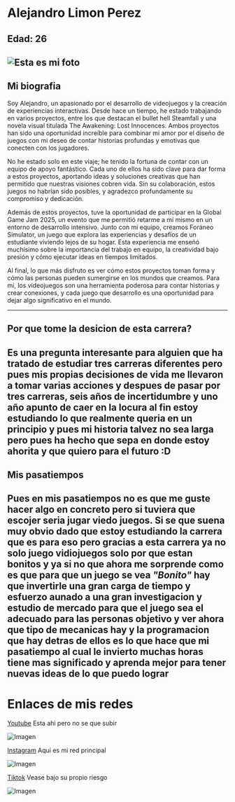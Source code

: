 # Alejandro Limon Perez

## Edad: 26

![Esta es mi foto](https://scontent.fmex26-1.fna.fbcdn.net/v/t1.6435-9/35539427_1442739889161543_1846787532998574080_n.jpg?_nc_cat=100&ccb=1-7&_nc_sid=127cfc&_nc_eui2=AeHLZFCMApbotub2Q5u0QThM99k33i-baDX32TfeL5toNd89zQlR3SiBCCLQfaVtE_rQ0Gi-he4wHkuX-HrIZV0x&_nc_ohc=gLC-Dtbx2JcQ7kNvgGfSXzk&_nc_oc=AdhQ767D6M47mtKx9C35lup0Jhc-BJ94WdsB-jyq4GXQFzG-HRhiqJrT3zokxtgB5RQ&_nc_zt=23&_nc_ht=scontent.fmex26-1.fna&_nc_gid=AGsKpW-7n9xIe8QYO_dCOIz&oh=00_AYDHQ632cOtoS9maCCqonoSulab_VdBmkgaKnRwcAAos-Q&oe=67D99055)
---
## Mi biografia
Soy Alejandro, un apasionado por el desarrollo de videojuegos y la creación de experiencias interactivas. Desde hace un tiempo, he estado trabajando en varios proyectos, entre los que destacan el bullet hell Steamfall y una novela visual titulada The Awakening: Lost Innocences. Ambos proyectos han sido una oportunidad increíble para combinar mi amor por el diseño de juegos con mi deseo de contar historias profundas y emotivas que conecten con los jugadores.

No he estado solo en este viaje; he tenido la fortuna de contar con un equipo de apoyo fantástico. Cada uno de ellos ha sido clave para dar forma a estos proyectos, aportando ideas y soluciones creativas que han permitido que nuestras visiones cobren vida. Sin su colaboración, estos juegos no habrían sido posibles, y agradezco profundamente su compromiso y dedicación.

Además de estos proyectos, tuve la oportunidad de participar en la Global Game Jam 2025, un evento que me permitió retarme a mí mismo en un entorno de desarrollo intensivo. Junto con mi equipo, creamos Foráneo Simulator, un juego que explora las experiencias y desafíos de un estudiante viviendo lejos de su hogar. Esta experiencia me enseñó muchísimo sobre la importancia del trabajo en equipo, la creatividad bajo presión y cómo ejecutar ideas en tiempos limitados.

Al final, lo que más disfruto es ver cómo estos proyectos toman forma y cómo las personas pueden sumergirse en los mundos que creamos. Para mí, los videojuegos son una herramienta poderosa para contar historias y crear conexiones, y cada juego que desarrollo es una oportunidad para dejar algo significativo en el mundo.

--- 

## Por que tome la desicion de esta carrera?
Es una pregunta interesante para alguien que ha tratado de estudiar tres carreras diferentes pero pues mis propias decisiones de vida me llevaron a tomar varias acciones y despues de pasar por tres carreras, seis años de incertidumbre y uno año apunto de caer en la locura al fin estoy estudiando lo que realmente queria en un principio y pues mi historia talvez no sea larga pero pues ha hecho que sepa en donde estoy ahorita y que quiero para el futuro :D
---

## Mis pasatiempos

Pues en mis pasatiempos no es que me guste hacer algo en concreto pero si tuviera que escojer seria jugar viedo juegos. Si se que suena muy obvio dado que estoy estudiando la carrera que es para eso pero gracias a esta carrera ya no solo juego vidiojuegos solo por que estan bonitos y ya si no que ahora me sorprende como es que para que un juego se vea *"Bonito"* hay que invertirle una gran carga de tiempo y esfuerzo aunado a una gran investigacion y estudio de mercado para que el juego sea el adecuado para las personas objetivo y ver ahora que tipo de mecanicas hay y la programacion que hay detras de ellos es lo que hace que mi pasatiempo al cual le invierto muchas horas tiene mas significado y aprenda mejor para tener nuevas ideas de lo que puedo lograr
---

# Enlaces de mis redes

[Youtube](https://www.youtube.com/@angrystudio7010) Esta ahi pero no se que subir

![Imagen](https://i.ytimg.com/vi/vwlSxTah-VM/hq720.jpg?sqp=-oaymwEhCK4FEIIDSFryq4qpAxMIARUAAAAAGAElAADIQj0AgKJD&rs=AOn4CLAoQBw5IWY0iz6-fG89lf8maawrrA)

[Instagram](https://www.instagram.com/alex_lp19/) Aqui es mi red principal

![Imagen](https://i.pinimg.com/236x/3b/2c/b2/3b2cb2d6c4ee487ffd3705dce398dfb2.jpg)

[Tiktok](https://www.tiktok.com/@angrydamon) Vease bajo su propio riesgo
 
![Imagen](https://img.ifunny.co/images/613821340dadf73776121de2e65f12564bb26a63a59a3d8c31deadb47e996b39_1.jpg)








